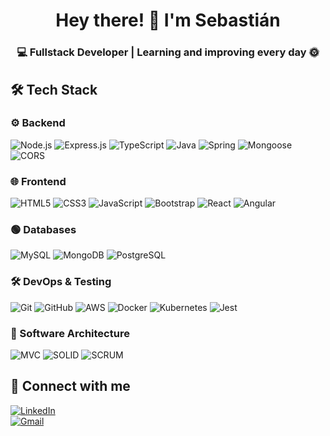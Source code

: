 <h1 align="center">Hey there! 👋 I'm Sebastián</h1>
<h3 align="center">💻 Fullstack Developer | Learning and improving every day 🌞</h3>

## 🛠 Tech Stack  

### ⚙️ Backend  
![Node.js](https://img.shields.io/badge/Node.js-%23339933.svg?style=for-the-badge&logo=node.js&logoColor=white)
![Express.js](https://img.shields.io/badge/Express.js-%23404D59.svg?style=for-the-badge&logo=express&logoColor=white)
![TypeScript](https://img.shields.io/badge/TypeScript-%23007ACC.svg?style=for-the-badge&logo=typescript&logoColor=white)
![Java](https://img.shields.io/badge/Java-%23ED8B00.svg?style=for-the-badge&logo=java&logoColor=white)
![Spring](https://img.shields.io/badge/Spring-6DB33F?style=for-the-badge&logo=spring&logoColor=white)
![Mongoose](https://img.shields.io/badge/Mongoose-%23880000.svg?style=for-the-badge&logo=mongoose&logoColor=white)
![CORS](https://img.shields.io/badge/CORS-%23007ACC.svg?style=for-the-badge&logo=javascript&logoColor=white)

### 🌐 Frontend
![HTML5](https://img.shields.io/badge/HTML5-%23E34F26.svg?style=for-the-badge&logo=html5&logoColor=white)
![CSS3](https://img.shields.io/badge/CSS3-%231572B6.svg?style=for-the-badge&logo=css3&logoColor=white)
![JavaScript](https://img.shields.io/badge/JavaScript-%23F7DF1E.svg?style=for-the-badge&logo=javascript&logoColor=black)
![Bootstrap](https://img.shields.io/badge/Bootstrap-%237952B3.svg?style=for-the-badge&logo=bootstrap&logoColor=white)
![React](https://img.shields.io/badge/React-%2361DAFB.svg?style=for-the-badge&logo=react&logoColor=black)
![Angular](https://img.shields.io/badge/Angular-DD0031?style=for-the-badge&logo=angular&logoColor=white)

### 🟢 Databases  
![MySQL](https://img.shields.io/badge/MySQL-%2300758F.svg?style=for-the-badge&logo=mysql&logoColor=white)
![MongoDB](https://img.shields.io/badge/MongoDB-%2347A248.svg?style=for-the-badge&logo=mongodb&logoColor=white)
![PostgreSQL](https://img.shields.io/badge/PostgreSQL-316192?style=for-the-badge&logo=postgresql&logoColor=white)

### 🛠️ DevOps & Testing  
![Git](https://img.shields.io/badge/Git-%23F05033.svg?style=for-the-badge&logo=git&logoColor=white)
![GitHub](https://img.shields.io/badge/GitHub-%23181717.svg?style=for-the-badge&logo=github&logoColor=white)
![AWS](https://img.shields.io/badge/Amazon_AWS-232F3E?style=for-the-badge&logo=amazon-aws&logoColor=white)
![Docker](https://img.shields.io/badge/Docker-%230db7ed.svg?style=for-the-badge&logo=docker&logoColor=white)
![Kubernetes](https://img.shields.io/badge/Kubernetes-%23326CE5.svg?style=for-the-badge&logo=kubernetes&logoColor=white)
![Jest](https://img.shields.io/badge/Jest-%23C21325.svg?style=for-the-badge&logo=jest&logoColor=white)

### 📐 Software Architecture  
![MVC](https://img.shields.io/badge/MVC-%23007ACC.svg?style=for-the-badge&logo=architecture&logoColor=white)
![SOLID](https://img.shields.io/badge/SOLID-%23FF5733.svg?style=for-the-badge&logo=software-architecture&logoColor=white)
![SCRUM](https://img.shields.io/badge/SCRUM-%2300ADD8.svg?style=for-the-badge&logo=agile&logoColor=white)

## 📣 Connect with me  
[![LinkedIn](https://img.shields.io/badge/LinkedIn-%230A66C2.svg?style=for-the-badge&logo=linkedin&logoColor=white)](https://www.linkedin.com/in/sebandresve)  
[![Gmail](https://img.shields.io/badge/Gmail-D14836.svg?style=for-the-badge&logo=gmail&logoColor=white)](mailto:sebandres.ve@gmail.com)
